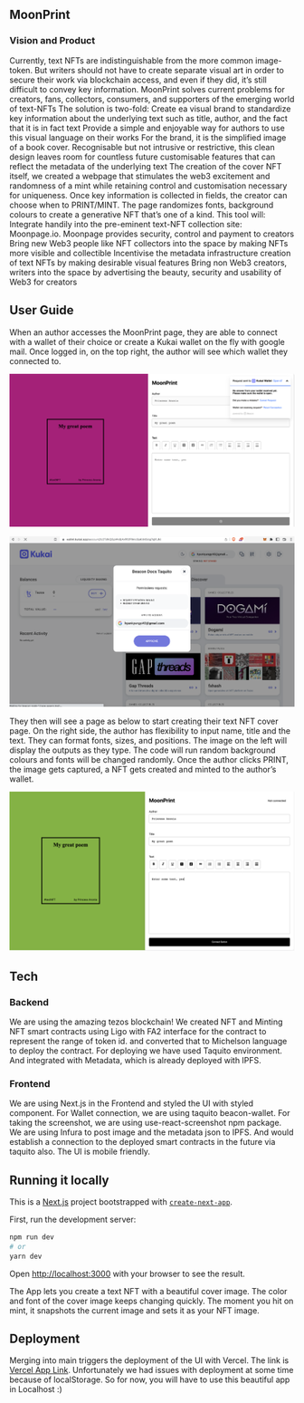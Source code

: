 ## MoonPrint

### Vision and Product

Currently, text NFTs are indistinguishable from the more common image-token. But writers should not have to create separate visual art in order to secure their work via blockchain access, and even if they did, it’s still difficult to convey key information.
MoonPrint solves current problems for creators, fans, collectors, consumers, and supporters of the emerging world of text-NFTs
The solution is two-fold:
Create ea visual brand to standardize key information about the underlying text such as title, author, and the fact that it is in fact text
Provide a simple and enjoyable way for authors to use this visual language on their works
For the brand, it is the simplified image of a book cover. Recognisable but not intrusive or restrictive, this clean design leaves room for countless future customisable features that can reflect the metadata of the underlying text
The creation of the cover NFT itself, we created a webpage that stimulates the web3 excitement and randomness of a mint while retaining control and customisation necessary for uniqueness. Once key information is collected in fields, the creator can choose when to PRINT/MINT. The page randomizes fonts, background colours to create a generative NFT that’s one of a kind.
This tool will:
Integrate handily into the pre-eminent text-NFT collection site: Moonpage.io. Moonpage provides security, control and payment to creators
Bring new Web3 people like NFT collectors into the space by making NFTs more visible and collectible
Incentivise the metadata infrastructure creation of text NFTs by making desirable visual features
Bring non Web3 creators, writers into the space by advertising the beauty, security and usability of Web3 for creators

## User Guide

When an author accesses the MoonPrint page, they are able to connect with a wallet of their choice or create a Kukai wallet on the fly with google mail. Once logged in, on the top right, the author will see which wallet they connected to.

![WalletConnection](https://github.com/julibi/moonprint/blob/main/public/WalletConnection.png)

![WalletConnection in another tab](https://github.com/julibi/moonprint/blob/main/public/WalletConnectionII.png)

They then will see a page as below to start creating their text NFT cover page.
On the right side, the author has flexibility to input name, title and the text. They can format fonts, sizes, and positions. The image on the left will display the outputs as they type. The code will run random background colours and fonts will be changed randomly.
Once the author clicks PRINT, the image gets captured, a NFT gets created and minted to the author’s wallet.

![Typing, short before creation](https://github.com/julibi/moonprint/blob/main/public/Typing.png)

## Tech

### Backend

We are using the amazing tezos blockchain! We created NFT and Minting NFT smart contracts using Ligo with FA2 interface for the contract to represent the range of token id. and converted that to Michelson language to deploy the contract. For deploying we have used Taquito environment. And integrated with Metadata, which is already deployed with IPFS.

### Frontend

We are using Next.js in the Frontend and styled the UI with styled component. For Wallet connection, we are using taquito beacon-wallet. For taking the screenshot, we are using use-react-screenshot npm package. We are using Infura to post image and the metadata json to IPFS. And would establish a connection to the deployed smart contracts in the future via taquito also. The UI is mobile friendly.

## Running it locally

This is a [Next.js](https://nextjs.org/) project bootstrapped with [`create-next-app`](https://github.com/vercel/next.js/tree/canary/packages/create-next-app).

First, run the development server:

```bash
npm run dev
# or
yarn dev
```

Open [http://localhost:3000](http://localhost:3000) with your browser to see the result.

The App lets you create a text NFT with a beautiful cover image. The color and font of the cover image keeps changing quickly. The moment you hit on mint, it snapshots the current image and sets it as your NFT image.

## Deployment

Merging into main triggers the deployment of the UI with Vercel. The link is [Vercel App Link](moonprint-8zxipwdwx-julibi.vercel.app). Unfortunately we had issues with deployment at some time because of localStorage. So for now, you will have to use this beautiful app in Localhost :)
